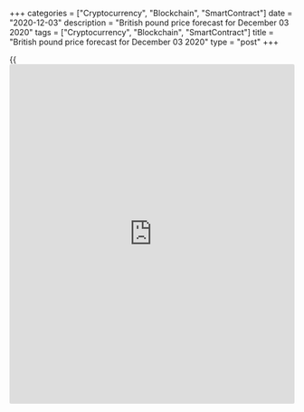+++
categories = ["Cryptocurrency", "Blockchain", "SmartContract"]
date = "2020-12-03"
description = "British pound price forecast for December 03 2020"
tags = ["Cryptocurrency", "Blockchain", "SmartContract"]
title = "British pound price forecast for December 03 2020"
type = "post"
+++

{{<iframe id="large-banner" src="https://www.bounty.group/#slide=9.0" width="100%" height="600" scrolling="no" style="border: 0px solid rgb(216, 221, 230); border-radius: 3px;">}}

2020-12-03

2020-12-03

Pound feels a scent of trouble. Forecast as of 03.12.2020Dmitri
Demidenko

The hope for a Brexit deal sent the GBPUSD 5% up in November. In
December, the markets have doubts about the EU-UK trade deal. This is
not the only trouble of the sterling. Let us discuss the prospect of the
sterling and make up a [GBPUSD][1] trading plan.

## Weekly [GBPUSD][1] fundamental forecast

The key issue in any divorce, like any trade deal, is money. How much is
the EU willing to pay for European fishing companies' access to the UK
waters? Their annual revenues are € 650 billion, and Brussels' offer of
18%, equivalent to € 120 billion, was dismissed as inappropriate. The UK
wants 80%! The difference shows how far the parties are from reaching an
agreement. After all, there are only a few days left until the new
deadline date. The pound is beginning to suspect that something is wrong
and, unlike most G10 currencies, is not rallying up against the US
dollar.

Despite the disputes, [investor](https://www.fintechee.com/tutorial-for-forex-trading/investor-mode/)s believe the Brexit deal would be
concluded at the last moment. The Bloomberg median forecasts prove this
idea, suggesting a moderate [GBPUSD][1] rise to 1.35 if the Brexit deal
is signed and a crash to 1.25 if London and Brussels fail to reach an
agreement. Besides, the Times Radio message that the negotiations had
entered the final tunnel stage pushed the pair up to a three-month high.
However, the market has quickly regained consciousness and brought the
sterling back below $1.34. Michel Barnier gathers EU representatives and
informs them that trade differences have not yet been resolved. The
pound risk reversals fell, suggesting high demand for hedging against
the pound crash.

### Dynamics of pound risks reversals

 _Source_ _: Bloomberg_

If the UK and the EU strike a deal, the European countries' parliaments
may not approve of it. Emmanuel Macron says France will not accept an
agreement that does not respect its long-term interests. Paris,
Amsterdam, and Copenhagen believe that the European Union is giving up
too much land, succumbing to the UK's demands. The situation looks
threatening, and Brexit is not the only problem for the sterling.

Poor management of COVID-19 has both political and economic implications
for Britain. Dissatisfaction with Boris Johnson’s actions is expressed
by Scotland, which intends to hold a new referendum on maintaining
membership in the United Kingdom. In 2014, 54% of respondents agreed to
remain with thin the UKe; however, due to the pandemic and Brexit, the
number of its supporters may seriously decrease. According to the OECD,
the UK economy, along with Argentine, is the most affected among the
world’s largest economies. By the end of 2021, UK GDP will be 6.4% less
than in the fourth quarter of 2019.

### OECD forecasts



 _Source_ _: Financial Times_

### Weekly [GBPUSD][1] trading plan

Undoubtedly, It is a positive factor for the [GBPUSD][1] bulls that the
UK was one of the first developed countries to approve the vaccine and
soon begin the vaccination. In addition to the Brexit deal, it will
allow the GBPUSD to continue the rally. Nonetheless, the political
uncertainty around Scotland’s membership in the US will hinder the
uptrend in the first quarter. The [trading recommendation][2] to buy the
sterling on the drawdown after it fails to consolidate above $1.34 is
working out. However, if the GBPUSD falls below 1.33, one should be
prepared for a correction.

[GBPUSD][3] current rate in the Forex market:

GBPUSD = 1.34486

1-day change

0.00788 (0.59%)

Open an account with a reliable broker and start earning money on an
easy-to-use platform in the global foreign exchange market.

[ Open account ][4]



## Price chart of GBPUSD in real time mode

The content of this article reflects the author’s opinion and does not
necessarily reflect the official position of LiteForex. The material
published on this page is provided for informational purposes only and
should not be considered as the provision of investment advice for the
purposes of Directive 2004/39/EC.

Rate this article:

{{value}}

( {{count}} {{title}} )

   1. my.liteforex.com/trading/chart?symbol=GBPUSD&returnUrl=true
   2. www.liteforex.com/blog/analysts-opinions/pound-may-make-a-bare-bones-deal-forecast-as-of-25112020/
   3. my.lite.forex/trading/chart?symbol=GBPUSD&returnUrl=true
   4. my.liteforex.com/?category=analysts-opinions&slug=pound-feels-a-scent-of-trouble-forecast-as-of-03122020&openPopup=%2Fregistration%2Fpopup